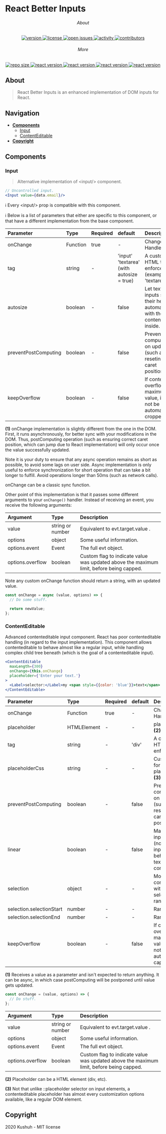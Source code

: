 # React Better Inputs

<h6 align="center">About</h6>
<p align="center">
    <a href="https://github.com/Kushuh/react-better-inputs">
        <img src="https://img.shields.io/npm/v/react-better-inputs" alt="version"/>
    </a>
    <a href="https://github.com/Kushuh/react-better-inputs/blob/master/LICENSE">
        <img src="https://img.shields.io/npm/l/react-better-inputs" alt="license"/>
    </a>
    <a href="https://github.com/Kushuh/react-better-inputs/issues">
        <img src="https://img.shields.io/github/issues-raw/kushuh/react-better-inputs" alt="open issues"/>
    </a>
    <a href="https://github.com/Kushuh/react-better-inputs">
        <img src="https://img.shields.io/github/last-commit/Kushuh/react-better-inputs" alt="activity"/>
    </a>
    <a href="https://github.com/Kushuh/react-better-inputs/graphs/contributors">
        <img src="https://img.shields.io/github/contributors/Kushuh/react-better-inputs" alt="contributors"/>
    </a>
</p>

<h6 align="center">More</h6>
<p align="center">
    <a href="https://github.com/Kushuh/react-better-inputs">
        <img src="https://img.shields.io/github/repo-size/kushuh/react-better-inputs" alt="repo size"/>
    </a>
    <a href="https://github.com/facebook/react">
        <img src="https://img.shields.io/github/package-json/dependency-version/Kushuh/react-better-inputs/react" alt="react version"/>
    </a>
    <a href="https://github.com/facebook/react/tree/master/packages/react-dom">
        <img src="https://img.shields.io/github/package-json/dependency-version/Kushuh/react-better-inputs/react-dom" alt="react version"/>
    </a>
    <a href="https://github.com/Kushuh/kushuh-react-utils">
        <img src="https://img.shields.io/github/package-json/dependency-version/Kushuh/react-better-inputs/kushuh-react-utils" alt="react version"/>
    </a>
    <a href="https://github.com/Kushuh/react-better-containers">
        <img src="https://img.shields.io/github/package-json/dependency-version/Kushuh/react-better-inputs/react-better-containers" alt="react version"/>
    </a>
</p>

## About

> React Better Inputs is an enhanced implementation of DOM inputs for React.

## Navigation

+ **[Components](#components)**
    + [Input](#input)
    + [ContentEditable](#contenteditable)
+ **[Copyright](#copyright)**

## Components

### Input

> Alternative implementation of \<input/> component.

```jsx
// Uncontrolled input.
<Input value={data.email}/>
```
ℹ️ Every \<input/> prop is compatible with this component.

ℹ️ Below is a list of parameters that either are specific to this component,
or that have a different implementation from the base component.

| Parameter | Type | Required | default | Description |
| :--- | :--- | :--- | :--- | :--- |
| onChange | Function | true | - | Change Handler. **(1)** |
| tag | string | - | 'input'<br/>'textarea' (with autosize = true) | A custom HTML tag to enforce (example 'textarea'). |
| autosize | boolean | - | false | Let textarea inputs sync their height automatically with the content inside. |
| preventPostComputing | boolean | - | false | Prevent post computing on update (such as reseting caret position). |
| keepOverflow | boolean | - | false | If content overflows maximum value, it will not be automatically cropped. |

 **(1)** onChange implementation is slightly different from the one in the DOM.
First, it runs asynchronously, for better sync with your modifications in the DOM.
Thus, postComputing operation (such as ensuring correct caret position, which can jump due to React implementation) will only occur once the value successfully updated.

Note it is your duty to ensure that any async operation remains as short as possible, to avoid some lags on user side.
Async implementation is only useful to enforce synchronization for short operation that can take a bit longer to fulfill. 
Avoid operations longer than 50ms (such as network calls).

onChange can be a classic sync function.

Other point of this implementation is that it passes some different arguments to your `onChange()` handler.
Instead of receiving an event, you receive the following arguments:

| Argument | Type | Description |
| :--- | :--- | :--- |
| value | string or number | Equivalent to evt.target.value . |
| options | object | Some useful information. |
| options.event | Event | The full evt object. |
| options.overflow | boolean | Custom flag to indicate value was updated above the maximum limit, before being capped. |

Note any custom onChange function should return a string, with an updated value.

```javascript
const onChange = async (value, options) => {
  // Do some stuff.
  
  return newValue;
};
```

### ContentEditable

Advanced contenteditable input component. React has poor contenteditable handling (in regard to the input implementation).
This component allows contenteditable to behave almost like a regular input, 
while handling complex child tree beneath (which is the goal of a contenteditable input).

```jsx
<ContentEditable
  maxLength={300}
  onChange={this.onChange}
  placeholder={'Enter your text.'}
>
  <Label>selector:</Label>my <span style={{color: 'blue'}}>text</span>
</ContentEditable>
```

| Parameter | Type | Required | default | Description |
| :--- | :--- | :--- | :--- | :--- |
| onChange | Function | true | - | Change Handler. **(1)** |
| placeholder | HTMLElement | - | - | placeholder. **(2)** |
| tag | string | - | 'div' | A custom HTML tag to enforce. |
| placeholderCss | string | - | - | Custom style for the placeholder. **(3)** |
| preventPostComputing | boolean | - | false | Prevent post computing on update (such as reseting caret position). |
| linear | boolean | - | false | Make the input linear (non linear input behaves like textarea component). |
| selection | object | - | - | Mount the component with an inner selection range. |
| selection.selectionStart | number | - | - | Range start. |
| selection.selectionEnd | number | - | - | Range end. |
| keepOverflow | boolean | - | false | If content overflows maximum value, it will not be automatically capped. |

**(1)** Receives a value as a parameter and isn't expected to return anything. It can be async, in which case postComputing will be postponed until value gets updated.

```javascript
const onChange = (value, options) => {
  // Do stuff.
};
```

| Argument | Type | Description |
| :--- | :--- | :--- |
| value | string or number | Equivalent to evt.target.value . |
| options | object | Some useful information. |
| options.event | Event | The full evt object. |
| options.overflow | boolean | Custom flag to indicate value was updated above the maximum limit, before being capped. |

**(2)** Placeholder can be a HTML element (div, etc).

**(3)** Not that unlike ::placeholder selector on input elements, a contenteditable placeholder has almost every customization options available, like a regular DOM element.

## Copyright
2020 Kushuh - MIT license